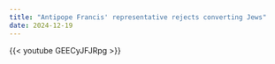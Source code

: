 ```yaml
---
title: "Antipope Francis' representative rejects converting Jews"
date: 2024-12-19
---
```


{{< youtube GEECyJFJRpg >}}
